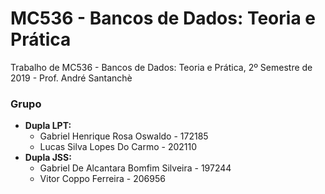 # MC536 - Bancos de Dados: Teoria e Prática
Trabalho de MC536 - Bancos de Dados: Teoria e Prática, 2º Semestre de 2019 - Prof. André Santanchè

### Grupo
* __Dupla LPT:__
  * Gabriel Henrique Rosa Oswaldo - 172185
  * Lucas Silva Lopes Do Carmo - 202110
* __Dupla JSS:__
  * Gabriel De Alcantara Bomfim Silveira - 197244
  * Vitor Coppo Ferreira - 206956
